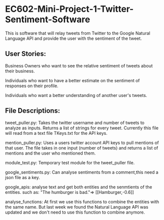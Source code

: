 # EC602-Mini-Project-1-Twitter-Sentiment-Software
This is software that will relay tweets from Twitter to the Google Natural Language API and provide the user with the sentiment of the tweet.

## User Stories:
Business Owners who want to see the relative sentiment of tweets about their business.

Individuals who want to have a better estimate on the sentiment of responses on their profile. 

Individuals who want a better understanding of another user's tweets. 



## File Descriptions:

tweet_puller.py: Takes the twitter username and number of tweets to analyze as inputs. Returns a list of strings for every tweet. Currently this file will read from a text file TKeys.txt for the API keys. 

mention_puller.py: Uses a users twitter account API keys to pull mentions of that user. The file takes in one input (number of tweets) and returns a list of mentions and the user who mentioned them. 

module_test.py: Temporary test module for the tweet_puller file. 

google_sentiments.py: Can analyse sentiments from a comment,this need a json file as a key.

google_apis: analyse text and get both entities and the senmtients of the entities.
        such as: "The humburger is bad."=> [[Hamburger,-0.6]]
        
analyse_functions: At first we use this functions to combine the entities with the same name. But last week we found the Natural Language API was updated and we don't need to use this function to combine anymore.


